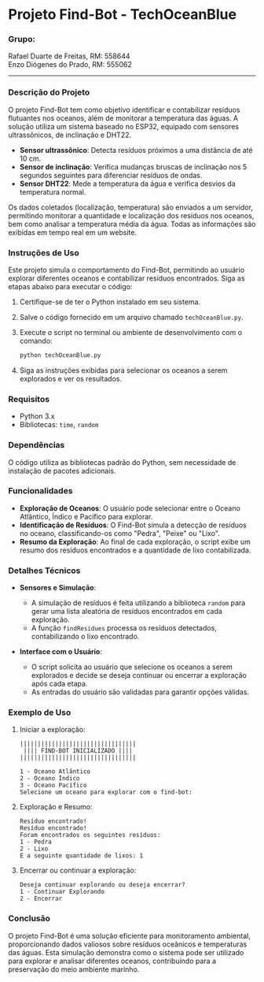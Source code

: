  # Projeto Find-Bot - TechOceanBlue

### Grupo:
Rafael Duarte de Freitas, RM: 558644 <br>
Enzo Diógenes do Prado, RM: 555062

---

### Descrição do Projeto

O projeto Find-Bot tem como objetivo identificar e contabilizar resíduos flutuantes nos oceanos, além de monitorar a temperatura das águas. A solução utiliza um sistema baseado no ESP32, equipado com sensores ultrassônicos, de inclinação e DHT22. 

- **Sensor ultrassônico**: Detecta resíduos próximos a uma distância de até 10 cm.
- **Sensor de inclinação**: Verifica mudanças bruscas de inclinação nos 5 segundos seguintes para diferenciar resíduos de ondas.
- **Sensor DHT22**: Mede a temperatura da água e verifica desvios da temperatura normal.

Os dados coletados (localização, temperatura) são enviados a um servidor, permitindo monitorar a quantidade e localização dos resíduos nos oceanos, bem como analisar a temperatura média da água. Todas as informações são exibidas em tempo real em um website.

### Instruções de Uso

Este projeto simula o comportamento do Find-Bot, permitindo ao usuário explorar diferentes oceanos e contabilizar resíduos encontrados. Siga as etapas abaixo para executar o código:

1. Certifique-se de ter o Python instalado em seu sistema.
2. Salve o código fornecido em um arquivo chamado `techOceanBlue.py`.
3. Execute o script no terminal ou ambiente de desenvolvimento com o comando:
   ```sh
   python techOceanBlue.py
   ```

4. Siga as instruções exibidas para selecionar os oceanos a serem explorados e ver os resultados.

### Requisitos

- Python 3.x
- Bibliotecas: `time`, `random`

### Dependências

O código utiliza as bibliotecas padrão do Python, sem necessidade de instalação de pacotes adicionais.

### Funcionalidades

- **Exploração de Oceanos**: O usuário pode selecionar entre o Oceano Atlântico, Índico e Pacífico para explorar.
- **Identificação de Resíduos**: O Find-Bot simula a detecção de resíduos no oceano, classificando-os como "Pedra", "Peixe" ou "Lixo".
- **Resumo da Exploração**: Ao final de cada exploração, o script exibe um resumo dos resíduos encontrados e a quantidade de lixo contabilizada.

### Detalhes Técnicos

- **Sensores e Simulação**:
  - A simulação de resíduos é feita utilizando a biblioteca `random` para gerar uma lista aleatória de resíduos encontrados em cada exploração.
  - A função `findResidues` processa os resíduos detectados, contabilizando o lixo encontrado.

- **Interface com o Usuário**:
  - O script solicita ao usuário que selecione os oceanos a serem explorados e decide se deseja continuar ou encerrar a exploração após cada etapa.
  - As entradas do usuário são validadas para garantir opções válidas.

### Exemplo de Uso

1. Iniciar a exploração:
   ```
   |||||||||||||||||||||||||||||||||
    |||| FIND-BOT INICIALIZADO ||||
   |||||||||||||||||||||||||||||||||
   
   1 - Oceano Atlântico
   2 - Oceano Índico
   3 - Oceano Pacífico
   Selecione um oceano para explorar com o find-bot:
   ```

2. Exploração e Resumo:
   ```
   Resíduo encontrado!
   Resíduo encontrado!
   Foram encontrados os seguintes resíduos:
   1 - Pedra
   2 - Lixo
   E a seguinte quantidade de lixos: 1
   ```

3. Encerrar ou continuar a exploração:
   ```
   Deseja continuar explorando ou deseja encerrar?
   1 - Continuar Explorando
   2 - Encerrar
   ```

### Conclusão

O projeto Find-Bot é uma solução eficiente para monitoramento ambiental, proporcionando dados valiosos sobre resíduos oceânicos e temperaturas das águas. Esta simulação demonstra como o sistema pode ser utilizado para explorar e analisar diferentes oceanos, contribuindo para a preservação do meio ambiente marinho.
